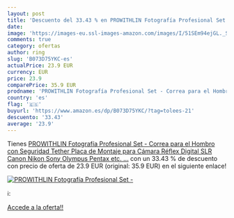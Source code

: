 ```yaml
---
layout: post
title: 'Descuento del 33.43 % en PROWITHLIN Fotografía Profesional Set - '
date: 
image: 'https://images-eu.ssl-images-amazon.com/images/I/51SEm94ejGL._SL200_.jpg'
comments: true
category: ofertas
author: ring
slug: 'B073D75YKC-es'
actualPrice: 23.9 EUR
currency: EUR
price: 23.9
comparePrice: 35.9 EUR
prodname: 'PROWITHLIN Fotografía Profesional Set - Correa para el Hombro con Seguridad Tether Placa de Montaje para Cámara Réflex Digital SLR  Canon Nikon Sony Olympus Pentax etc.  ...'
country: 'es'
flag: '🇪🇸'
buyurl: 'https://www.amazon.es/dp/B073D75YKC/?tag=tolees-21'
descuento: '33.43'
average: '23.9'
---
```


Tienes [PROWITHLIN Fotografía Profesional Set - Correa para el Hombro con Seguridad Tether Placa de Montaje para Cámara Réflex Digital SLR  Canon Nikon Sony Olympus Pentax etc.  ...](https://www.amazon.es/dp/B073D75YKC/?tag=tolees-21) con un 33.43 % de descuento con precio de oferta de 23.9 EUR (original: 35.9 EUR) en el siguiente enlace!

[![PROWITHLIN Fotografía Profesional Set - ](https://images-eu.ssl-images-amazon.com/images/I/51SEm94ejGL._SL200_.jpg)](https://www.amazon.es/dp/B073D75YKC/?tag=tolees-21)

ℹ️:


[Accede a la oferta!!](https://www.amazon.es/dp/B073D75YKC/?tag=tolees-21)
